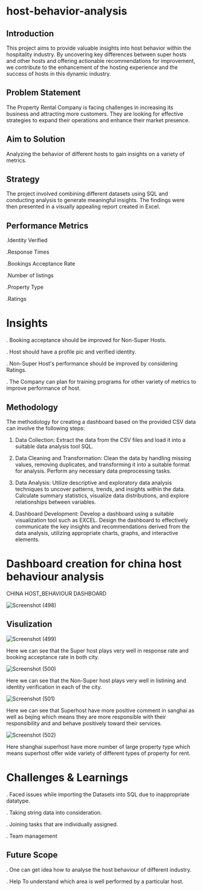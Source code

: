 # host-behavior-analysis
## Introduction
This project aims to provide valuable insights into host behavior within the hospitality industry. By uncovering key differences between super hosts and other hosts and offering actionable recommendations for improvement, we contribute to the enhancement of the hosting experience and the success of hosts in this dynamic industry.

## Problem Statement
The Property Rental Company is facing challenges in increasing its business and attracting more customers. They are looking for effective strategies to expand their operations and enhance their market presence.

## Aim to Solution
Analyzing the behavior of different hosts to gain insights on a variety of metrics.

## Strategy
The project involved combining different datasets using SQL and conducting analysis to generate meaningful insights. The findings were then presented in a visually appealing report created in Excel.

## Performance Metrics
.Identity Verified

.Response Times

.Bookings Acceptance Rate

.Number of listings

.Property Type

.Ratings

# Insights
. Booking acceptance should be improved for Non-Super Hosts.

. Host should have a profile pic and verified identity.

. Non-Super Host's performance should be improved by considering Ratings.

. The Company can plan for training programs for other variety of metrics to improve performance of host.

## Methodology

The methodology for creating a dashboard based on the provided CSV data can involve the following steps:

1. Data Collection: Extract the data from the CSV files and load it into a suitable data analysis tool SQL.

2. Data Cleaning and Transformation: Clean the data by handling missing values, removing duplicates, and transforming it into a suitable format for analysis. Perform any necessary data preprocessing tasks.

3. Data Analysis: Utilize descriptive and exploratory data analysis techniques to uncover patterns, trends, and insights within the data. Calculate summary statistics, visualize data distributions, and explore relationships between variables.

4. Dashboard Development: Develop a dashboard using a suitable visualization tool such as EXCEL. Design the dashboard to effectively communicate the key insights and recommendations derived from the data analysis, utilizing appropriate charts, graphs, and interactive elements.


# Dashboard creation for china host behaviour analysis

CHINA HOST_BEHAVIOUR DASHBOARD																		
																		
																		
![Screenshot (498)](https://github.com/user-attachments/assets/d86d6f52-fe4c-41ff-b7b9-02b20a7ffc51)


## Visulization

![Screenshot (499)](https://github.com/user-attachments/assets/d2cf7570-a720-4faa-a9c4-c735f1b8035e)



Here we can see that the Super host plays very well in response rate and booking acceptance rate in both city.

![Screenshot (500)](https://github.com/user-attachments/assets/59f369ba-dee0-42f6-a382-34f7a2d0f42a)


Here we can see that the Non-Super host plays very well in listining and  identity verification in each of the city.

![Screenshot (501)](https://github.com/user-attachments/assets/3b9863bb-7d6b-4412-ae35-4be5426a936f)


Here we can see that Superhost have more positive comment in sanghai as well as bejing which means they are more responsible with their responsibility and
and behave positively toward their services.

![Screenshot (502)](https://github.com/user-attachments/assets/f5b979ae-803a-4bea-8868-8e7c6b822f39)


Here shanghai superhost have more number of large property type which means superhost offer wide variety of different types
of property for rent.


# Challenges & Learnings

. Faced issues while importing the Datasets into SQL due to inappropriate datatype.

. Taking string data into consideration.

. Joining tasks that are individually assigned.

. Team management

## Future Scope
. One can get idea how to analyse the host behaviour of different industry.

. Help To understand which area is well performed by a particular host.




